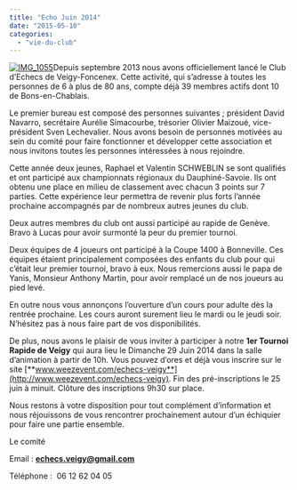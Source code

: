```yaml
---
title: "Echo Juin 2014"
date: "2015-05-10"
categories: 
  - "vie-du-club"
---
```


[![IMG_1055](/wordpress-uploads/2015/05/IMG_1055-300x224.jpg)](/wordpress-uploads/2015/05/IMG_1055.jpg)Depuis septembre 2013 nous avons officiellement lancé le Club d’Echecs de Veigy-Foncenex. Cette activité, qui s’adresse à toutes les personnes de 6 à plus de 80 ans, compte déjà 39 membres actifs dont 10 de Bons-en-Chablais.

Le premier bureau est composé des personnes suivantes ; président David Navarro, secrétaire Aurélie Simacourbe, trésorier Olivier Maizoué, vice-président Sven Lechevalier. Nous avons besoin de personnes motivées au sein du comité pour faire fonctionner et développer cette association et nous invitons toutes les personnes intéressées à nous rejoindre.

Cette année deux jeunes, Raphael et Valentin SCHWEBLIN se sont qualifiés et ont participé aux championnats régionaux du Dauphiné-Savoie. Ils ont obtenu une place en milieu de classement avec chacun 3 points sur 7 parties. Cette expérience leur permettra de revenir plus forts l’année prochaine accompagnés par de nombreux autres jeunes du club.

Deux autres membres du club ont aussi participé au rapide de Genève. Bravo à Lucas pour avoir surmonté la peur du premier tournoi.

Deux équipes de 4 joueurs ont participé à la Coupe 1400 à Bonneville. Ces équipes étaient principalement composées des enfants du club pour qui c’était leur premier tournoi, bravo à eux. Nous remercions aussi le papa de Yanis, Monsieur Anthony Martin, pour avoir remplacé un de nos joueurs au pied levé.

En outre nous vous annonçons l’ouverture d’un cours pour adulte dès la rentrée prochaine. Les cours auront surement lieu le mardi ou le jeudi soir. N’hésitez pas à nous faire part de vos disponibilités.

De plus, nous avons le plaisir de vous inviter à participer à notre **1er Tournoi Rapide de Veigy** qui aura lieu le Dimanche 29 Juin 2014 dans la salle d’animation à partir de 10h. Vous pouvez d’ores et déjà vous inscrire sur le site [**www.weezevent.com/echecs-veigy**](http://www.weezevent.com/echecs-veigy). Fin des pré-inscriptions le 25 juin à minuit. Clôture des inscriptions 9h30 sur place.

Nous restons à votre disposition pour tout complément d’information et nous réjouissons de vous rencontrer prochainement autour d’un échiquier pour faire une partie ensemble.

Le comité

Email : **echecs.veigy@gmail.com**

Téléphone :  06 12 62 04 05

